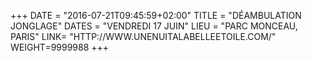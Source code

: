 +++
DATE = "2016-07-21T09:45:59+02:00"
TITLE = "DÉAMBULATION JONGLAGE"
DATES = "VENDREDI 17 JUIN"
LIEU = "PARC MONCEAU, PARIS"
LINK= "HTTP://WWW.UNENUITALABELLEETOILE.COM/"
WEIGHT=9999988
+++

